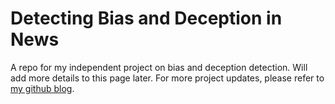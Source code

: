 # Detecting Bias and Deception in News
A repo for my independent project on bias and deception detection. Will add more details to this page later. For more project updates, please refer to [my github blog](https://qianyang1997.github.io/blog/).
